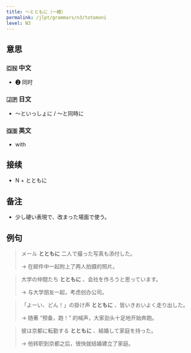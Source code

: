 ```yaml
---
title: 〜とともに（一緒）
permalink: /jlpt/grammars/n3/totomoni
level: N3
---
```


## 意思

### 🇨🇳 中文

- ❷ 同时

### 🇯🇵 日文

- 〜といっしょに / 〜と同時に

### 🇬🇧 英文

- with

## 接续

- N + とともに

## 备注

- 少し硬い表現で、改まった場面で使う。

## 例句

> メール **とともに** 二人で撮った写真も添付した。
>
> → 在邮件中一起附上了两人拍摄的照片。

> 大学の仲間たち **とともに** 、会社を作ろうと思っています。
>
> → 与大学朋友一起，考虑创办公司。

> 「よーい、どん！」の掛け声 **とともに** 、皆いきおいよく走り出した。
>
> → 随著 “预备，跑！” 的喊声，大家劲头十足地开始奔跑。

> 彼は京都に転勤する **とともに** 、結婚して家庭を持った。
>
> → 他转职到京都之后，很快就结婚建立了家庭。

